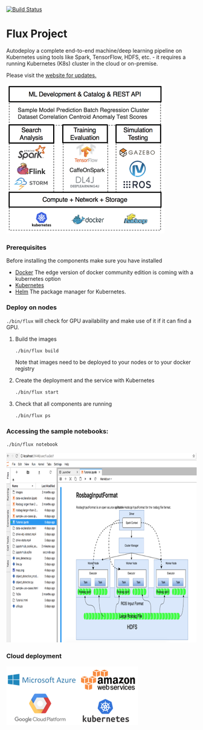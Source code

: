 [![Build Status](https://travis-ci.org/flux-project/flux.svg?branch=master)](https://travis-ci.org/flux-project/flux)

# Flux Project

Autodeploy a complete end-to-end machine/deep learning pipeline on Kubernetes using tools like Spark, TensorFlow, HDFS, etc. - it requires a running Kubernetes (K8s) cluster in the cloud or on-premise.

Please visit the [website for updates.](http://flux-project.org/ "Flux Project")

<img src="./images/flux_overview.png" width="418">

### Prerequisites
Before installing the components make sure you have installed
* [Docker](https://www.docker.com/get-docker)
  The edge version of docker community edition is coming with a kubernetes option  
* [Kubernetes](https://kubernetes.io/)
* [Helm](https://helm.sh/)
  The package manager for Kubernetes.

### Deploy on nodes

`./bin/flux` will check for GPU availability and make use of it if it can find a GPU.

1. Build the images
   ```bash
   ./bin/flux build
   ```
   Note that images need to be deployed to your nodes or to your docker registry

1. Create the deployment and the service with Kubernetes
   ```bash
   ./bin/flux start
   ```

1. Check that all components are running
   ```bash
   ./bin/flux ps
   ```

### Accessing the sample notebooks:

```bash
./bin/flux notebook
``` 
<img src="./images/sample_notebook.png" height="500" width="800">

### Cloud deployment

<img src="./images/flux_cloud.png" width="348">
